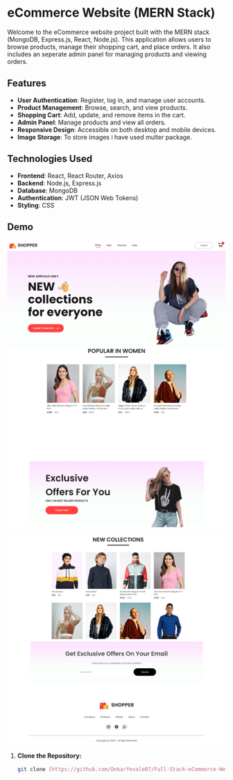 # eCommerce Website (MERN Stack)

Welcome to the eCommerce website project built with the MERN stack (MongoDB, Express.js, React, Node.js). This application allows users to browse products, manage their shopping cart, and place orders. It also includes an seperate admin panel for managing products and viewing orders.

## Features

- **User Authentication**: Register, log in, and manage user accounts.
- **Product Management**: Browse, search, and view products.
- **Shopping Cart**: Add, update, and remove items in the cart.
- **Admin Panel**: Manage products and view all orders.
- **Responsive Design**: Accessible on both desktop and mobile devices.
- **Image Storage**: To store images i have used multer package.

## Technologies Used

- **Frontend**: React, React Router, Axios
- **Backend**: Node.js, Express.js
- **Database**: MongoDB
- **Authentication**: JWT (JSON Web Tokens)
- **Styling**: CSS

## Demo
![Screenshot](Screenshots/home1.png)
![Screenshot](Screenshots/home2.png)
![Screenshot](Screenshots/home3.png)
![Screenshot](Screenshots/home4.png)
![Screenshot](Screenshots/home5.png)

1. **Clone the Repository:**

   ```bash
   git clone [https://github.com/OnkarYevale07/Full-Stack-eCommerce-Website-MERN-Stack.git]

